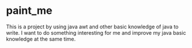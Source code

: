 # paint_me
This is a project by using java awt and other basic knowledge of java to write. I want to do something interesting for me and improve my java basic knowledge at the same time.
